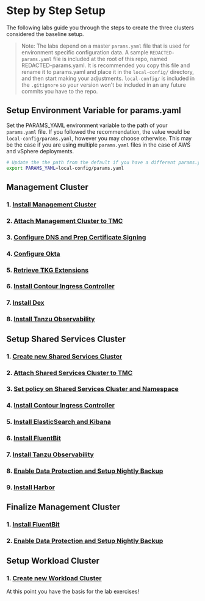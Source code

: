 # Step by Step Setup

The following labs guide you through the steps to create the three clusters considered the baseline setup.

>Note: The labs depend on a master `params.yaml` file that is used for environment specific configuration data.  A sample `REDACTED-params.yaml` file is included at the root of this repo, named REDACTED-params.yaml.  It is recommended you copy this file and rename it to params.yaml and place it in the `local-config/` directory, and then start making your adjustments.  `local-config/` is included in the `.gitignore` so your version won't be included in an any future commits you have to the repo.

## Setup Environment Variable for params.yaml

Set the PARAMS_YAML environment variable to the path of your `params.yaml` file.  If you followed the recommendation, the value would be `local-config/params.yaml`, however you may choose otherwise.  This may be the case if you are using multiple `params.yaml` files in the case of AWS and vSphere deployments.

```bash
# Update the the path from the default if you have a different params.yaml file name or location.
export PARAMS_YAML=local-config/params.yaml
```

## Management Cluster
### 1. [Install Management Cluster](../mgmt-cluster/01_install_tkg_mgmt.md)
### 2. [Attach Management Cluster to TMC](../mgmt-cluster/02_attach_tmc_mgmt.md)
### 3. [Configure DNS and Prep Certificate Signing](../mgmt-cluster/03_dns_certs_mgmt.md)
### 4. [Configure Okta](../mgmt-cluster/04_okta_mgmt.md)
### 5. [Retrieve TKG Extensions](../mgmt-cluster/05_extensions_mgmt.md)
### 6. [Install Contour Ingress Controller](../mgmt-cluster/06_contour_mgmt.md)
### 7. [Install Dex](../mgmt-cluster/07_dex_mgmt.md)
### 8. [Install Tanzu Observability](../mgmt-cluster/08_to_mgmt.md)

## Setup Shared Services Cluster
### 1. [Create new Shared Services Cluster](../shared-services-cluster/01_install_tkg_ssc.md)
### 2. [Attach Shared Services Cluster to TMC](../shared-services-cluster/02_attach_tmc_ssc.md)
### 3. [Set policy on Shared Services Cluster and Namespace](../shared-services-cluster/03_policy_ssc.md)
### 4. [Install Contour Ingress Controller](../shared-services-cluster/04_contour_ssc.md)
### 5. [Install ElasticSearch and Kibana](../shared-services-cluster/06_ek_ssc.md)
### 6. [Install FluentBit](../shared-services-cluster/07_fluentbit_ssc.md)
### 7. [Install Tanzu Observability](../shared-services-cluster/08_to_ssc.md)
### 8. [Enable Data Protection and Setup Nightly Backup](../shared-services-cluster/09_velero_ssc.md)
### 9. [Install Harbor](../shared-services-cluster/10_harbor.md)

## Finalize Management Cluster
### 1. [Install FluentBit](../mgmt-cluster/09_fluentbit_mgmt.md)
### 2. [Enable Data Protection and Setup Nightly Backup](../mgmt-cluster/10_velero_mgmt.md)

## Setup Workload Cluster
### 1. [Create new Workload Cluster](../workload-cluster/01_install_tkg_and_components_wlc.md)

At this point you have the basis for the lab exercises!
